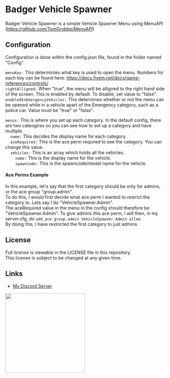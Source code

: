 # Badger Vehicle Spawner
Badger Vehicle Spawner is a simple Vehicle Spawner Menu using MenuAPI (https://github.com/TomGrobbe/MenuAPI)

## Configuration
Configuration is done within the config.json file, found in the folder named "Config".

`menuKey:` This determintes what key is used to open the menu. Numbers for each key can be found here: https://docs.fivem.net/docs/game-references/controls/  
`rightAlligned:` When "true", the menu will be alligned to the right hand side of the screen. This is enabled by default. To disable, set value to "false".  
`enabledInEmergencyVehicles:` This determines whether or not the menu can be opened while in a vehicle apart of the Emergency category, such as a police car. Value must be "true" or "false".  

`menus:` This is where you set up each category. In the default config, there are two cateogires so you can see how to set up a category and have multiple.  
&nbsp;&nbsp;&nbsp;&nbsp;`name:` This decides the display name for each category.  
&nbsp;&nbsp;&nbsp;&nbsp;`aceRequired:` This is the ace perm required to see the category. You can change this value.  
&nbsp;&nbsp;&nbsp;&nbsp;`vehicles:` This is an array which holds all the vehicles.  
&nbsp;&nbsp;&nbsp;&nbsp;&nbsp;&nbsp;&nbsp;&nbsp;`name:` This is the display name for the vehicle.  
&nbsp;&nbsp;&nbsp;&nbsp;&nbsp;&nbsp;&nbsp;&nbsp;`spawncode:` This is the spawncode/model name for the vehicle.  

#### Ace Perms Example
In this example, let's say that the first category should be only for admins, or the ace group "group.admin".  
To do this, I would first decide what ace perm I wanted to restrict the category to. Lets say I do "VehicleSpawner.Admin".  
The aceRequired value in the menu in the config should therefore be "VehicleSpawner.Admin". To give admins this ace perm, I will then, in my server.cfg, do `add_ace group.admin VehicleSpawner.Admin allow`  
By doing this, I have restricted the first category to just admins.  

## License
Full license is viewable in the LICENSE file in this repository.  
This license is subject to be changed at any given time.

## Links
- [My Discord Server](https://discord.gg/TFCQE8d)

<a href="https://discord.com/invite/TFCQE8d"><img src="https://github.com/ChonkyBadger/ChonkyBadger/blob/main/Badger%20Icon.jpg" allign="left" width="250" >
